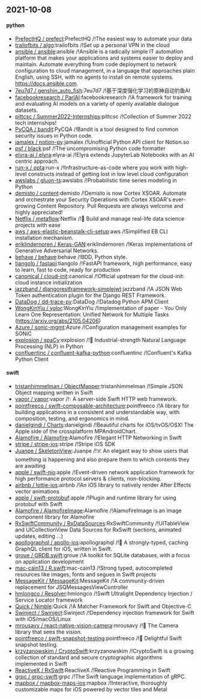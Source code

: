 ## 2021-10-08

#### python
* [PrefectHQ / prefect](https://github.com/PrefectHQ/prefect):PrefectHQ /!The easiest way to automate your data
* [trailofbits / algo](https://github.com/trailofbits/algo):trailofbits /!Set up a personal VPN in the cloud
* [ansible / ansible](https://github.com/ansible/ansible):ansible /!Ansible is a radically simple IT automation platform that makes your applications and systems easier to deploy and maintain. Automate everything from code deployment to network configuration to cloud management, in a language that approaches plain English, using SSH, with no agents to install on remote systems. https://docs.ansible.com.
* [7eu7d7 / genshin_auto_fish](https://github.com/7eu7d7/genshin_auto_fish):7eu7d7 /!基于深度强化学习的原神自动钓鱼AI
* [facebookresearch / ParlAI](https://github.com/facebookresearch/ParlAI):facebookresearch /!A framework for training and evaluating AI models on a variety of openly available dialogue datasets.
* [pittcsc / Summer2022-Internships](https://github.com/pittcsc/Summer2022-Internships):pittcsc /!Collection of Summer 2022 tech internships!
* [PyCQA / bandit](https://github.com/PyCQA/bandit):PyCQA /!Bandit is a tool designed to find common security issues in Python code.
* [jamalex / notion-py](https://github.com/jamalex/notion-py):jamalex /!Unofficial Python API client for Notion.so
* [psf / black](https://github.com/psf/black):psf /!The uncompromising Python code formatter
* [elyra-ai / elyra](https://github.com/elyra-ai/elyra):elyra-ai /!Elyra extends JupyterLab Notebooks with an AI centric approach.
* [run-x / opta](https://github.com/run-x/opta):run-x /!Infrastructure-as-code where you work with high-level constructs instead of getting lost in low level cloud configuration
* [awslabs / gluon-ts](https://github.com/awslabs/gluon-ts):awslabs /!Probabilistic time series modeling in Python
* [demisto / content](https://github.com/demisto/content):demisto /!Demisto is now Cortex XSOAR. Automate and orchestrate your Security Operations with Cortex XSOAR's ever-growing Content Repository. Pull Requests are always welcome and highly appreciated!
* [Netflix / metaflow](https://github.com/Netflix/metaflow):Netflix /!🚀
Build and manage real-life data science projects with ease
* [aws / aws-elastic-beanstalk-cli-setup](https://github.com/aws/aws-elastic-beanstalk-cli-setup):aws /!Simplified EB CLI installation mechanism.
* [eriklindernoren / Keras-GAN](https://github.com/eriklindernoren/Keras-GAN):eriklindernoren /!Keras implementations of Generative Adversarial Networks.
* [behave / behave](https://github.com/behave/behave):behave /!BDD, Python style.
* [tiangolo / fastapi](https://github.com/tiangolo/fastapi):tiangolo /!FastAPI framework, high performance, easy to learn, fast to code, ready for production
* [canonical / cloud-init](https://github.com/canonical/cloud-init):canonical /!Official upstream for the cloud-init: cloud instance initialization
* [jazzband / djangorestframework-simplejwt](https://github.com/jazzband/djangorestframework-simplejwt):jazzband /!A JSON Web Token authentication plugin for the Django REST Framework.
* [DataDog / dd-trace-py](https://github.com/DataDog/dd-trace-py):DataDog /!Datadog Python APM Client
* [WongKinYiu / yolor](https://github.com/WongKinYiu/yolor):WongKinYiu /!implementation of paper - You Only Learn One Representation: Unified Network for Multiple Tasks (https://arxiv.org/abs/2105.04206)
* [Azure / sonic-mgmt](https://github.com/Azure/sonic-mgmt):Azure /!Configuration management examples for SONiC
* [explosion / spaCy](https://github.com/explosion/spaCy):explosion /!💫
Industrial-strength Natural Language Processing (NLP) in Python
* [confluentinc / confluent-kafka-python](https://github.com/confluentinc/confluent-kafka-python):confluentinc /!Confluent's Kafka Python Client

#### swift
* [tristanhimmelman / ObjectMapper](https://github.com/tristanhimmelman/ObjectMapper):tristanhimmelman /!Simple JSON Object mapping written in Swift
* [vapor / vapor](https://github.com/vapor/vapor):vapor /!💧
A server-side Swift HTTP web framework.
* [pointfreeco / swift-composable-architecture](https://github.com/pointfreeco/swift-composable-architecture):pointfreeco /!A library for building applications in a consistent and understandable way, with composition, testing, and ergonomics in mind.
* [danielgindi / Charts](https://github.com/danielgindi/Charts):danielgindi /!Beautiful charts for iOS/tvOS/OSX! The Apple side of the crossplatform MPAndroidChart.
* [Alamofire / Alamofire](https://github.com/Alamofire/Alamofire):Alamofire /!Elegant HTTP Networking in Swift
* [stripe / stripe-ios](https://github.com/stripe/stripe-ios):stripe /!Stripe iOS SDK
* [Juanpe / SkeletonView](https://github.com/Juanpe/SkeletonView):Juanpe /!☠️
An elegant way to show users that something is happening and also prepare them to which contents they are awaiting
* [apple / swift-nio](https://github.com/apple/swift-nio):apple /!Event-driven network application framework for high performance protocol servers & clients, non-blocking.
* [airbnb / lottie-ios](https://github.com/airbnb/lottie-ios):airbnb /!An iOS library to natively render After Effects vector animations
* [apple / swift-protobuf](https://github.com/apple/swift-protobuf):apple /!Plugin and runtime library for using protobuf with Swift
* [Alamofire / AlamofireImage](https://github.com/Alamofire/AlamofireImage):Alamofire /!AlamofireImage is an image component library for Alamofire
* [RxSwiftCommunity / RxDataSources](https://github.com/RxSwiftCommunity/RxDataSources):RxSwiftCommunity /!UITableView and UICollectionView Data Sources for RxSwift (sections, animated updates, editing ...)
* [apollographql / apollo-ios](https://github.com/apollographql/apollo-ios):apollographql /!📱
A strongly-typed, caching GraphQL client for iOS, written in Swift.
* [groue / GRDB.swift](https://github.com/groue/GRDB.swift):groue /!A toolkit for SQLite databases, with a focus on application development
* [mac-cain13 / R.swift](https://github.com/mac-cain13/R.swift):mac-cain13 /!Strong typed, autocompleted resources like images, fonts and segues in Swift projects
* [MessageKit / MessageKit](https://github.com/MessageKit/MessageKit):MessageKit /!A community-driven replacement for JSQMessagesViewController
* [hmlongco / Resolver](https://github.com/hmlongco/Resolver):hmlongco /!Swift Ultralight Dependency Injection / Service Locator framework
* [Quick / Nimble](https://github.com/Quick/Nimble):Quick /!A Matcher Framework for Swift and Objective-C
* [Swinject / Swinject](https://github.com/Swinject/Swinject):Swinject /!Dependency injection framework for Swift with iOS/macOS/Linux
* [mrousavy / react-native-vision-camera](https://github.com/mrousavy/react-native-vision-camera):mrousavy /!📸
The Camera library that sees the vision.
* [pointfreeco / swift-snapshot-testing](https://github.com/pointfreeco/swift-snapshot-testing):pointfreeco /!📸
Delightful Swift snapshot testing.
* [krzyzanowskim / CryptoSwift](https://github.com/krzyzanowskim/CryptoSwift):krzyzanowskim /!CryptoSwift is a growing collection of standard and secure cryptographic algorithms implemented in Swift
* [ReactiveX / RxSwift](https://github.com/ReactiveX/RxSwift):ReactiveX /!Reactive Programming in Swift
* [grpc / grpc-swift](https://github.com/grpc/grpc-swift):grpc /!The Swift language implementation of gRPC.
* [mapbox / mapbox-maps-ios](https://github.com/mapbox/mapbox-maps-ios):mapbox /!Interactive, thoroughly customizable maps for iOS powered by vector tiles and Metal
